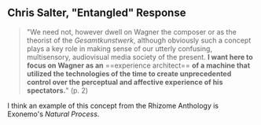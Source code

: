 ## Chris Salter, "Entangled" Response  
<!--I'm a cat. I'm a sexy cat.-->

<!--



<!--Describing Gesamstkunstwerk-->

> "We need not, however dwell on Wagner the composer or as the theorist of the *Gesamtkunstwerk*, although obviously such a concept plays a key role in making sense of our utterly confusing, multisensory, audiovisual media society of the present. **I want here to focus on Wagner as an** ==experience architect== **of a machine that utilized the technologies of the time to create unprecedented control over the perceptual and affective experience of his spectators.**" (p. 2)  

I think an example of this concept from the Rhizome Anthology is Exonemo's *Natural Process*. 

